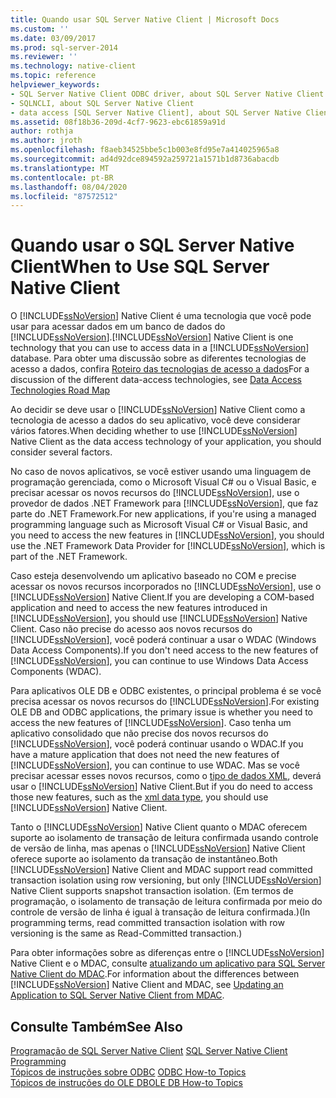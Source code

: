 ```yaml
---
title: Quando usar SQL Server Native Client | Microsoft Docs
ms.custom: ''
ms.date: 03/09/2017
ms.prod: sql-server-2014
ms.reviewer: ''
ms.technology: native-client
ms.topic: reference
helpviewer_keywords:
- SQL Server Native Client ODBC driver, about SQL Server Native Client ODBC driver
- SQLNCLI, about SQL Server Native Client
- data access [SQL Server Native Client], about SQL Server Native Client
ms.assetid: 08f18b36-209d-4cf7-9623-ebc61859a91d
author: rothja
ms.author: jroth
ms.openlocfilehash: f8aeb34525bbe5c1b003e8fd95e7a414025965a8
ms.sourcegitcommit: ad4d92dce894592a259721a1571b1d8736abacdb
ms.translationtype: MT
ms.contentlocale: pt-BR
ms.lasthandoff: 08/04/2020
ms.locfileid: "87572512"
---
```

# <a name="when-to-use-sql-server-native-client"></a><span data-ttu-id="1e20f-102">Quando usar o SQL Server Native Client</span><span class="sxs-lookup"><span data-stu-id="1e20f-102">When to Use SQL Server Native Client</span></span>
  <span data-ttu-id="1e20f-103">O [!INCLUDE[ssNoVersion](../../includes/ssnoversion-md.md)] Native Client é uma tecnologia que você pode usar para acessar dados em um banco de dados do [!INCLUDE[ssNoVersion](../../includes/ssnoversion-md.md)].</span><span class="sxs-lookup"><span data-stu-id="1e20f-103">[!INCLUDE[ssNoVersion](../../includes/ssnoversion-md.md)] Native Client is one technology that you can use to access data in a [!INCLUDE[ssNoVersion](../../includes/ssnoversion-md.md)] database.</span></span>  <span data-ttu-id="1e20f-104">Para obter uma discussão sobre as diferentes tecnologias de acesso a dados, confira [Roteiro das tecnologias de acesso a dados](https://go.microsoft.com/fwlink/?LinkID=179186)</span><span class="sxs-lookup"><span data-stu-id="1e20f-104">For a discussion of the different data-access technologies, see [Data Access Technologies Road Map](https://go.microsoft.com/fwlink/?LinkID=179186)</span></span>  
  
 <span data-ttu-id="1e20f-105">Ao decidir se deve usar o [!INCLUDE[ssNoVersion](../../includes/ssnoversion-md.md)] Native Client como a tecnologia de acesso a dados do seu aplicativo, você deve considerar vários fatores.</span><span class="sxs-lookup"><span data-stu-id="1e20f-105">When deciding whether to use [!INCLUDE[ssNoVersion](../../includes/ssnoversion-md.md)] Native Client as the data access technology of your application, you should consider several factors.</span></span>  
  
 <span data-ttu-id="1e20f-106">No caso de novos aplicativos, se você estiver usando uma linguagem de programação gerenciada, como o Microsoft Visual C# ou o Visual Basic, e precisar acessar os novos recursos do [!INCLUDE[ssNoVersion](../../includes/ssnoversion-md.md)], use o provedor de dados .NET Framework para [!INCLUDE[ssNoVersion](../../includes/ssnoversion-md.md)], que faz parte do .NET Framework.</span><span class="sxs-lookup"><span data-stu-id="1e20f-106">For new applications, if you're using a managed programming language such as Microsoft Visual C# or Visual Basic, and you need to access the new features in [!INCLUDE[ssNoVersion](../../includes/ssnoversion-md.md)], you should use the .NET Framework Data Provider for [!INCLUDE[ssNoVersion](../../includes/ssnoversion-md.md)], which is part of the .NET Framework.</span></span>  
  
 <span data-ttu-id="1e20f-107">Caso esteja desenvolvendo um aplicativo baseado no COM e precise acessar os novos recursos incorporados no [!INCLUDE[ssNoVersion](../../includes/ssnoversion-md.md)], use o [!INCLUDE[ssNoVersion](../../includes/ssnoversion-md.md)] Native Client.</span><span class="sxs-lookup"><span data-stu-id="1e20f-107">If you are developing a COM-based application and need to access the new features introduced in [!INCLUDE[ssNoVersion](../../includes/ssnoversion-md.md)], you should use [!INCLUDE[ssNoVersion](../../includes/ssnoversion-md.md)] Native Client.</span></span> <span data-ttu-id="1e20f-108">Caso não precise do acesso aos novos recursos do [!INCLUDE[ssNoVersion](../../includes/ssnoversion-md.md)], você poderá continuar a usar o WDAC (Windows Data Access Components).</span><span class="sxs-lookup"><span data-stu-id="1e20f-108">If you don't need access to the new features of [!INCLUDE[ssNoVersion](../../includes/ssnoversion-md.md)], you can continue to use Windows Data Access Components (WDAC).</span></span>  
  
 <span data-ttu-id="1e20f-109">Para aplicativos OLE DB e ODBC existentes, o principal problema é se você precisa acessar os novos recursos do [!INCLUDE[ssNoVersion](../../includes/ssnoversion-md.md)].</span><span class="sxs-lookup"><span data-stu-id="1e20f-109">For existing OLE DB and ODBC applications, the primary issue is whether you need to access the new features of [!INCLUDE[ssNoVersion](../../includes/ssnoversion-md.md)].</span></span> <span data-ttu-id="1e20f-110">Caso tenha um aplicativo consolidado que não precise dos novos recursos do [!INCLUDE[ssNoVersion](../../includes/ssnoversion-md.md)], você poderá continuar usando o WDAC.</span><span class="sxs-lookup"><span data-stu-id="1e20f-110">If you have a mature application that does not need the new features of [!INCLUDE[ssNoVersion](../../includes/ssnoversion-md.md)], you can continue to use WDAC.</span></span> <span data-ttu-id="1e20f-111">Mas se você precisar acessar esses novos recursos, como o [tipo de dados XML](/sql/t-sql/xml/xml-transact-sql), deverá usar o [!INCLUDE[ssNoVersion](../../includes/ssnoversion-md.md)] Native Client.</span><span class="sxs-lookup"><span data-stu-id="1e20f-111">But if you do need to access those new features, such as the [xml data type](/sql/t-sql/xml/xml-transact-sql), you should use [!INCLUDE[ssNoVersion](../../includes/ssnoversion-md.md)] Native Client.</span></span>  
  
 <span data-ttu-id="1e20f-112">Tanto o [!INCLUDE[ssNoVersion](../../includes/ssnoversion-md.md)] Native Client quanto o MDAC oferecem suporte ao isolamento de transação de leitura confirmada usando controle de versão de linha, mas apenas o [!INCLUDE[ssNoVersion](../../includes/ssnoversion-md.md)] Native Client oferece suporte ao isolamento da transação de instantâneo.</span><span class="sxs-lookup"><span data-stu-id="1e20f-112">Both [!INCLUDE[ssNoVersion](../../includes/ssnoversion-md.md)] Native Client and MDAC support read committed transaction isolation using row versioning, but only [!INCLUDE[ssNoVersion](../../includes/ssnoversion-md.md)] Native Client supports snapshot transaction isolation.</span></span> <span data-ttu-id="1e20f-113">(Em termos de programação, o isolamento de transação de leitura confirmada por meio do controle de versão de linha é igual à transação de leitura confirmada.)</span><span class="sxs-lookup"><span data-stu-id="1e20f-113">(In programming terms, read committed transaction isolation with row versioning is the same as Read-Committed transaction.)</span></span>  
  
 <span data-ttu-id="1e20f-114">Para obter informações sobre as diferenças entre o [!INCLUDE[ssNoVersion](../../includes/ssnoversion-md.md)] Native Client e o MDAC, consulte [atualizando um aplicativo para SQL Server Native Client do MDAC](../../relational-databases/native-client/applications/updating-an-application-to-sql-server-native-client-from-mdac.md).</span><span class="sxs-lookup"><span data-stu-id="1e20f-114">For information about the differences between [!INCLUDE[ssNoVersion](../../includes/ssnoversion-md.md)] Native Client and MDAC, see [Updating an Application to SQL Server Native Client from MDAC](../../relational-databases/native-client/applications/updating-an-application-to-sql-server-native-client-from-mdac.md).</span></span>  
  
## <a name="see-also"></a><span data-ttu-id="1e20f-115">Consulte Também</span><span class="sxs-lookup"><span data-stu-id="1e20f-115">See Also</span></span>  
 <span data-ttu-id="1e20f-116">[Programação de SQL Server Native Client](../../relational-databases/native-client/sql-server-native-client-programming.md) </span><span class="sxs-lookup"><span data-stu-id="1e20f-116">[SQL Server Native Client Programming](../../relational-databases/native-client/sql-server-native-client-programming.md) </span></span>  
 <span data-ttu-id="1e20f-117">[Tópicos de instruções sobre ODBC](../native-client-odbc-how-to/odbc-how-to-topics.md) </span><span class="sxs-lookup"><span data-stu-id="1e20f-117">[ODBC How-to Topics](../native-client-odbc-how-to/odbc-how-to-topics.md) </span></span>  
 [<span data-ttu-id="1e20f-118">Tópicos de instruções do OLE DB</span><span class="sxs-lookup"><span data-stu-id="1e20f-118">OLE DB How-to Topics</span></span>](../native-client-ole-db-how-to/ole-db-how-to-topics.md)  
  
  
